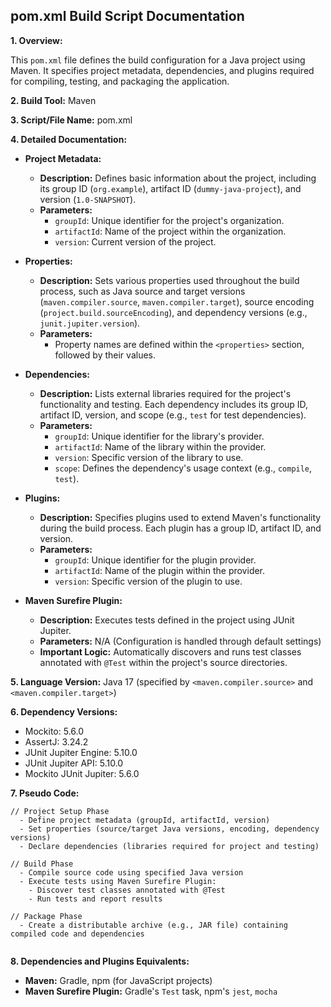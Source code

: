 ##  pom.xml Build Script Documentation

**1. Overview:**

This `pom.xml` file defines the build configuration for a Java project using Maven. It specifies project metadata, dependencies, and plugins required for compiling, testing, and packaging the application. 

**2. Build Tool:** Maven

**3. Script/File Name:** pom.xml

**4. Detailed Documentation:**

   - **Project Metadata:**
     -  **Description:** Defines basic information about the project, including its group ID (`org.example`), artifact ID (`dummy-java-project`), and version (`1.0-SNAPSHOT`).
     -  **Parameters:** 
         - `groupId`: Unique identifier for the project's organization.
         - `artifactId`: Name of the project within the organization.
         - `version`: Current version of the project.

   - **Properties:**
     -  **Description:** Sets various properties used throughout the build process, such as Java source and target versions (`maven.compiler.source`, `maven.compiler.target`), source encoding (`project.build.sourceEncoding`), and dependency versions (e.g., `junit.jupiter.version`).
     -  **Parameters:** 
         - Property names are defined within the `<properties>` section, followed by their values.

   - **Dependencies:**
     -  **Description:** Lists external libraries required for the project's functionality and testing. Each dependency includes its group ID, artifact ID, version, and scope (e.g., `test` for test dependencies).
     -  **Parameters:** 
         - `groupId`: Unique identifier for the library's provider.
         - `artifactId`: Name of the library within the provider.
         - `version`: Specific version of the library to use.
         - `scope`: Defines the dependency's usage context (e.g., `compile`, `test`).

   - **Plugins:**
     -  **Description:** Specifies plugins used to extend Maven's functionality during the build process. Each plugin has a group ID, artifact ID, and version.
     -  **Parameters:** 
         - `groupId`: Unique identifier for the plugin provider.
         - `artifactId`: Name of the plugin within the provider.
         - `version`: Specific version of the plugin to use.

   - **Maven Surefire Plugin:**
     -  **Description:** Executes tests defined in the project using JUnit Jupiter. 
     -  **Parameters:** N/A (Configuration is handled through default settings)
     -  **Important Logic:** Automatically discovers and runs test classes annotated with `@Test` within the project's source directories.

**5. Language Version:** Java 17 (specified by `<maven.compiler.source>` and `<maven.compiler.target>`)

**6. Dependency Versions:**
   - Mockito: 5.6.0
   - AssertJ: 3.24.2
   - JUnit Jupiter Engine: 5.10.0
   - JUnit Jupiter API: 5.10.0
   - Mockito JUnit Jupiter: 5.6.0

**7. Pseudo Code:**

```
// Project Setup Phase
  - Define project metadata (groupId, artifactId, version)
  - Set properties (source/target Java versions, encoding, dependency versions)
  - Declare dependencies (libraries required for project and testing)

// Build Phase
  - Compile source code using specified Java version
  - Execute tests using Maven Surefire Plugin:
    - Discover test classes annotated with @Test
    - Run tests and report results

// Package Phase
  - Create a distributable archive (e.g., JAR file) containing compiled code and dependencies


```

**8. Dependencies and Plugins Equivalents:**

* **Maven:** Gradle, npm (for JavaScript projects)
* **Maven Surefire Plugin:** Gradle's `Test` task, npm's `jest`, `mocha`



